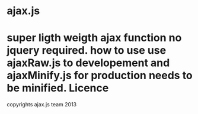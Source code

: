 ajax.js
=======

super ligth weigth ajax function no jquery required.
how to use use ajaxRaw.js to developement and ajaxMinify.js for production needs to be minified.
Licence
===
copyrights ajax.js team 2013
